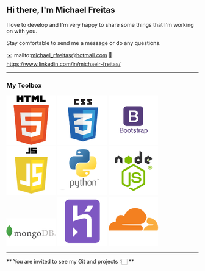 ## Hi there, I'm Michael Freitas

I love to develop and I'm very happy to share some things that I'm working on with you. 

Stay comfortable to send me a message or do any questions.

✉️ mailto:michael_rfreitas@hotmail.com
🔗 https://www.linkedin.com/in/michaelr-freitas/

____

### My Toolbox

<img src="images/html5.png" alt="HTML5 Logo" width="130"> <img src="images/css3.png" alt="CSS3 Logo" width="130"> <img src="images/bootstrap.png" alt="Bootstrap Logo" width="130"> <img src="images/javascript.png" alt="JavaScript Logo" width="130"> <img src="images/python.png" alt="Python Logo" width="130"> <img src="images/nodejs.png" alt="NodeJS Logo" width="130"> <img src="images/mongodb.png" alt="MongoDB Logo" width="130"> <img src="images/heroku.png" alt="Heroku Logo" width="130"> <img src="images/cloudflare.png" alt="CloudFlare Logo" width="130"> 

____

** You are invited to see my Git and projects 👇🏻 **
